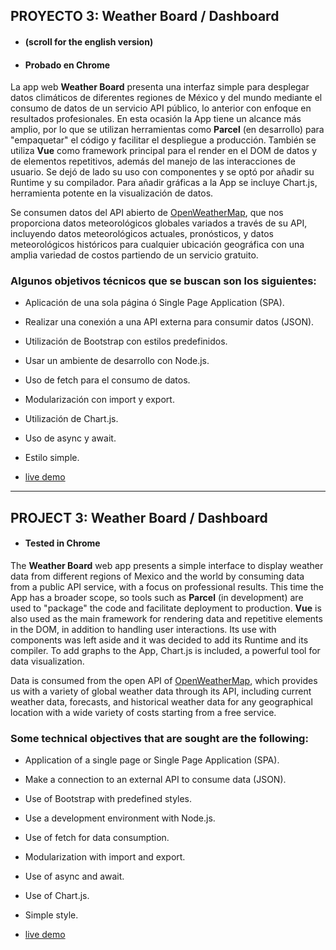 ## PROYECTO 3: Weather Board / Dashboard
- #### (scroll for the english version)
- #### Probado en Chrome


La app web **Weather Board** presenta una interfaz simple para desplegar datos climáticos de diferentes regiones de México y del mundo mediante el consumo de datos de un servicio API público, lo anterior con enfoque en resultados profesionales. En esta ocasión la App tiene un alcance más amplio, por lo que se utilizan herramientas como **Parcel** (en desarrollo) para "empaquetar" el código y facilitar el despliegue a producción. También se utiliza **Vue** como framework principal para el render en el DOM de datos y de elementos repetitivos, además del manejo de las interacciones de usuario. Se dejó de lado su uso con componentes y se optó por añadir su Runtime y su compilador. Para añadir gráficas a la App se incluye Chart.js, herramienta potente en la visualización de datos. 

Se consumen datos del API abierto de [OpenWeatherMap](https://openweathermap.org/), que nos proporciona datos meteorológicos globales variados a través de su API, incluyendo datos meteorológicos actuales, pronósticos, y datos meteorológicos históricos para cualquier ubicación geográfica con una amplia variedad de costos partiendo de un servicio gratuito.


### Algunos objetivos técnicos que se buscan son los siguientes:

 - Aplicación de una sola página ó Single Page Application (SPA).
 - Realizar una conexión a una API externa para consumir datos (JSON).
 - Utilización de Bootstrap con estilos predefinidos.
 - Usar un ambiente de desarrollo con Node.js.
 - Uso de fetch para el consumo de datos.
 - Modularización con import y export.
 - Utilización de Chart.js.
 - Uso de async y await.
 - Estilo simple.


- [live demo](https://xcamarillox.github.io/proyecto-3/index.html)

_________________


## PROJECT 3: Weather Board / Dashboard
- #### Tested in Chrome


The **Weather Board** web app presents a simple interface to display weather data from different regions of Mexico and the world by consuming data from a public API service, with a focus on professional results. This time the App has a broader scope, so tools such as **Parcel** (in development) are used to "package" the code and facilitate deployment to production. **Vue** is also used as the main framework for rendering data and repetitive elements in the DOM, in addition to handling user interactions. Its use with components was left aside and it was decided to add its Runtime and its compiler. To add graphs to the App, Chart.js is included, a powerful tool for data visualization.

Data is consumed from the open API of [OpenWeatherMap](https://openweathermap.org/), which provides us with a variety of global weather data through its API, including current weather data, forecasts, and historical weather data for any geographical location with a wide variety of costs starting from a free service.


### Some technical objectives that are sought are the following:

 - Application of a single page or Single Page Application (SPA).
 - Make a connection to an external API to consume data (JSON).
 - Use of Bootstrap with predefined styles.
 - Use a development environment with Node.js.
 - Use of fetch for data consumption.
 - Modularization with import and export.
 - Use of async and await.
 - Use of Chart.js.
 - Simple style.


- [live demo](https://xcamarillox.github.io/proyecto-3/index.html)